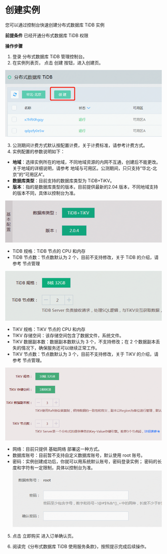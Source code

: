 # 创建实例

您可以通过控制台快速创建分布式数据库 TiDB 实例

**前提条件**
已经开通分布式数据库 TiDB 权限

**操作步骤**
1. 登录 分布式数据库 TiDB 管理控制台。
2. 在实例列表页， 点击 创建 按钮，进入创建页。

![创建实例1](../../../../../image/TiDB/Create-Instance-1.png)

3. 公测期间计费方式默认按配置计费，关于计费标准，请参考计费方式。
4. 实例配置的参数说明如下：
- **地域**：选择实例所在的地域，不同地域资源的内网不互通，创建后不能更改。关于地域的详细说明，请参考 地域与可用区。公测期间，只只支持“华北-北京”的“可用区A”。
- **数据库类型**：目前支持的数据库类型为 TiDB+TiKV。
- **版本**：指的是数据库类型的版本，目前提供最新的2.04 版本，不同地域支持的版本不同，具体以控制台为准。

![创建实例2](../../../../../image/TiDB/Create-Instance-2.png)

- TiDB 规格：TiDB 节点的 CPU 和内存
- TiDB 节点数：节点数默认为 2 个，目前不支持修改，关于 TiDB 的介绍，请参考 节点管理

![创建实例3](../../../../../image/TiDB/Create-Instance-3.png)

- TiKV 规格：TiKV 节点的 CPU 和内存
- TIKV 存储空间：该存储空间包含了数据文件，系统文件。
- TiKV 数据副本数：数据副本数默认为 3 个，不支持修改；在 2 个数据副本丢失的情况下，确保服务还可以继续正常工作。
- TiKV 节点数：节点数默认为 3 个，目前不支持修改，关于 TiKV 的介绍，请参考 节点管理。

![创建实例4](../../../../../image/TiDB/Create-Instance-4.png)

- 网络：目前只提供 基础网络 部署这一种方式。
- 数据库账号：目前暂不支持自定义数据库账号，默认使用 root 账号。  
- 密码：实例创建成功后，你就可以用系统默认账号，密码登录实例； 密码的长度和字符有一定限制，具体以控制台为准。
![创建实例5](../../../../../image/TiDB/Create-Instance-5.png)

5. 点击 立即购买 进入订单确认页。 

6. 阅读完《分布式数据库 TiDB 使用服务条款》，按照提示完成后续操作。 
